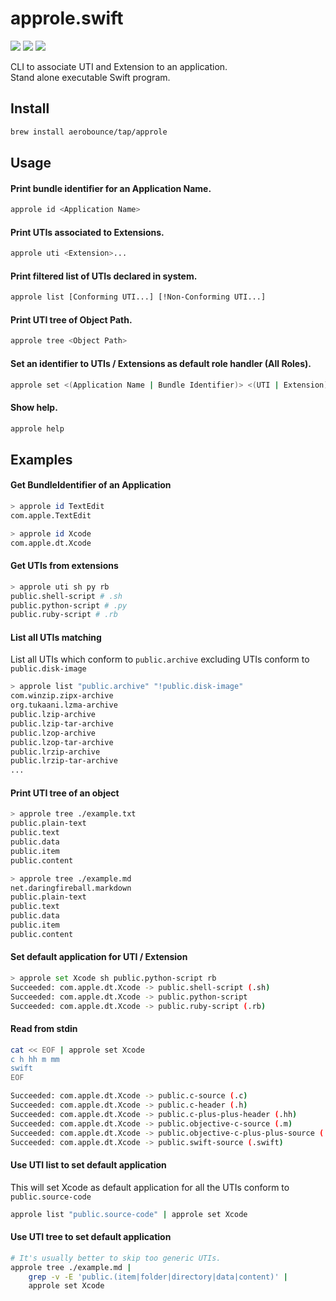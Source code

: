 # approle.swift

[![][bagde-swift-versions]][swiftpackageindex]
[![][bagde-platforms]][swiftpackageindex]
[![][bagde-tag]][tags]

CLI to associate UTI and Extension to an application.\
Stand alone executable Swift program.

## Install

```sh
brew install aerobounce/tap/approle
```

## Usage

#### Print bundle identifier for an Application Name.

```sh
approle id <Application Name>
```

#### Print UTIs associated to Extensions.

```sh
approle uti <Extension>...
```

#### Print filtered list of UTIs declared in system.

```sh
approle list [Conforming UTI...] [!Non-Conforming UTI...]
```

#### Print UTI tree of Object Path.

```sh
approle tree <Object Path>
```

#### Set an identifier to UTIs / Extensions as default role handler (All Roles).

```sh
approle set <(Application Name | Bundle Identifier)> <(UTI | Extension)>...
```

#### Show help.

```sh
approle help
```

## Examples

#### Get BundleIdentifier of an Application

```sh
> approle id TextEdit
com.apple.TextEdit
```

```sh
> approle id Xcode
com.apple.dt.Xcode
```

#### Get UTIs from extensions

```sh
> approle uti sh py rb
public.shell-script # .sh
public.python-script # .py
public.ruby-script # .rb
```

#### List all UTIs matching

List all UTIs which conform to `public.archive` excluding UTIs conform to `public.disk-image`

```sh
> approle list "public.archive" "!public.disk-image"
com.winzip.zipx-archive
org.tukaani.lzma-archive
public.lzip-archive
public.lzip-tar-archive
public.lzop-archive
public.lzop-tar-archive
public.lrzip-archive
public.lrzip-tar-archive
...
```

#### Print UTI tree of an object

```sh
> approle tree ./example.txt
public.plain-text
public.text
public.data
public.item
public.content
```

```sh
> approle tree ./example.md
net.daringfireball.markdown
public.plain-text
public.text
public.data
public.item
public.content
```

#### Set default application for UTI / Extension

```sh
> approle set Xcode sh public.python-script rb
Succeeded: com.apple.dt.Xcode -> public.shell-script (.sh)
Succeeded: com.apple.dt.Xcode -> public.python-script
Succeeded: com.apple.dt.Xcode -> public.ruby-script (.rb)
```

#### Read from stdin

```sh
cat << EOF | approle set Xcode
c h hh m mm
swift
EOF

Succeeded: com.apple.dt.Xcode -> public.c-source (.c)
Succeeded: com.apple.dt.Xcode -> public.c-header (.h)
Succeeded: com.apple.dt.Xcode -> public.c-plus-plus-header (.hh)
Succeeded: com.apple.dt.Xcode -> public.objective-c-source (.m)
Succeeded: com.apple.dt.Xcode -> public.objective-c-plus-plus-source (.mm)
Succeeded: com.apple.dt.Xcode -> public.swift-source (.swift)
```

#### Use UTI list to set default application

This will set Xcode as default application for all the UTIs conform to `public.source-code`

```sh
approle list "public.source-code" | approle set Xcode
```

#### Use UTI tree to set default application

```sh
# It's usually better to skip too generic UTIs.
approle tree ./example.md |
    grep -v -E 'public.(item|folder|directory|data|content)' |
    approle set Xcode
```


[tags]: https://github.com/aerobounce/approle.swift/tags
[swiftpackageindex]: https://swiftpackageindex.com/aerobounce/approle.swift

[bagde-swift-versions]: https://img.shields.io/endpoint?url=https%3A%2F%2Fswiftpackageindex.com%2Fapi%2Fpackages%2Faerobounce%2Fapprole.swift%2Fbadge%3Ftype%3Dswift-versions
[bagde-platforms]: https://img.shields.io/endpoint?url=https%3A%2F%2Fswiftpackageindex.com%2Fapi%2Fpackages%2Faerobounce%2Fapprole.swift%2Fbadge%3Ftype%3Dplatforms
[bagde-tag]: https://img.shields.io/github/v/tag/aerobounce/approle.swift?display_name=tag
